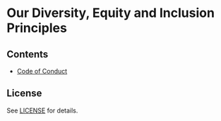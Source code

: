 # Our Diversity, Equity and Inclusion Principles

## Contents

- [Code of Conduct](./CODE_OF_CONDUCT.md)

## License

See [LICENSE](./LICENSE) for details.
